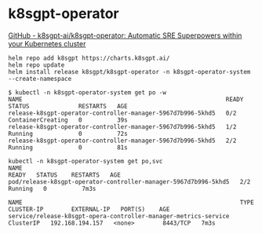 # k8sgpt-operator

[GitHub - k8sgpt-ai/k8sgpt-operator: Automatic SRE Superpowers within your Kubernetes cluster](https://github.com/k8sgpt-ai/k8sgpt-operator)


```shell
helm repo add k8sgpt https://charts.k8sgpt.ai/
helm repo update
helm install release k8sgpt/k8sgpt-operator -n k8sgpt-operator-system --create-namespace
```

```shell
$ kubectl -n k8sgpt-operator-system get po -w
NAME                                                          READY   STATUS              RESTARTS   AGE
release-k8sgpt-operator-controller-manager-5967d7b996-5khd5   0/2     ContainerCreating   0          39s
release-k8sgpt-operator-controller-manager-5967d7b996-5khd5   1/2     Running             0          72s
release-k8sgpt-operator-controller-manager-5967d7b996-5khd5   2/2     Running             0          81s
```

```shell
kubectl -n k8sgpt-operator-system get po,svc
NAME                                                              READY   STATUS    RESTARTS   AGE
pod/release-k8sgpt-operator-controller-manager-5967d7b996-5khd5   2/2     Running   0          7m3s

NAME                                                              TYPE        CLUSTER-IP        EXTERNAL-IP   PORT(S)    AGE
service/release-k8sgpt-opera-controller-manager-metrics-service   ClusterIP   192.168.194.157   <none>        8443/TCP   7m3s
```
